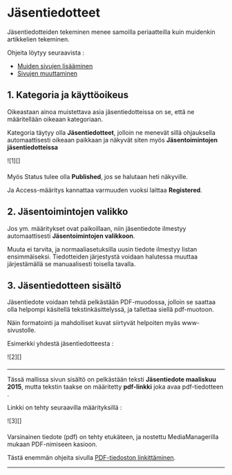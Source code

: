 # Jäsentiedotteet

Jäsentiedotteiden tekeminen menee samoilla periaatteilla kuin muidenkin artikkelien tekeminen.

Ohjeita löytyy seuraavista :

- [Muiden sivujen lisääminen][12]
- [Sivujen muuttaminen][13]


## 1. Kategoria ja käyttöoikeus

Oikeastaan ainoa muistettava asia jäsentiedotteissa on se, että ne määritellään oikeaan kategoriaan.

Kategoria täytyy olla __Jäsentiedotteet__, jolloin ne menevät sillä ohjauksella automaattisesti
oikeaan paikkaan ja näkyvät siten myös __Jäsentoimintojen jäsentiedotteissa__


<figure class="fig-n border" style="margin:0 0 20px 0">
![1][]
<figcaption></figcaption>
</figure>

Myös Status tulee olla __Published__, jos se halutaan heti näkyville.

Ja Access-määritys kannattaa varmuuden vuoksi laittaa __Registered__.


## 2. Jäsentoimintojen valikko

Jos ym. määritykset ovat paikoillaan, niin jäsentiedote ilmestyy automaattisesti __Jäsentoimintojen valikkoon__.

Muuta ei tarvita, ja normaaliasetuksilla uusin tiedote ilmestyy listan ensimmäiseksi.
Tiedotteiden järjestystä voidaan halutessa muuttaa järjestämällä se manuaalisesti toisella tavalla.


## 3. Jäsentiedotteen sisältö

Jäsentiedote voidaan tehdä pelkästään PDF-muodossa, jolloin se saattaa olla helpompi käsitellä
tekstinkäsittelyssä, ja tallettaa siellä pdf-muotoon.

Näin formatointi ja mahdolliset kuvat siirtyvät helpoiten myäs www-sivustolle.

Esimerkki yhdestä jäsentiedotteesta :

<figure class="fig-n border" style="margin:0 0 20px 0">
![2][]
<figcaption></figcaption>
</figure>

----

Tässä mallissa sivun sisältö on pelkästään teksti __Jäsentiedote maaliskuu 2015__,
mutta tekstin taakse on määritetty __pdf-linkki__ joka avaa pdf-tiedotteen .

Linkki on tehty seuraavilla määrityksillä :

<figure class="fig-n border" style="margin:0 0 20px 0">
![3][]
</figure>

Varsinainen tiedote (pdf) on tehty etukäteen, ja nostettu MediaManagerilla mukaan PDF-nimiseen kasioon.

Tästä enemmän ohjeita sivulla [PDF-tiedoston linkittäminen][15].

----


[1]: kuvat/kuva175.png "Ruutumalli"
[2]: kuvat/kuva176.png "Ruutumalli"
[3]: kuvat/kuva177.png "Ruutumalli"
[12]: pages/sivujen-lisaaminen.md
[13]: pages/sivujen-muuttaminen.md
[14]: pages/tekstieditorin-kaytto.md
[15]: pdf-linkit-sivulle.md

